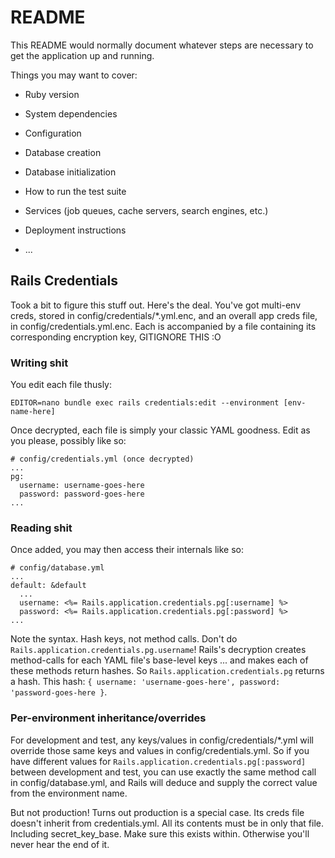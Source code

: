 # README

This README would normally document whatever steps are necessary to get the
application up and running.

Things you may want to cover:

* Ruby version

* System dependencies

* Configuration

* Database creation

* Database initialization

* How to run the test suite

* Services (job queues, cache servers, search engines, etc.)

* Deployment instructions

* ...

## Rails Credentials

Took a bit to figure this stuff out. Here's the deal. You've got multi-env creds, stored in config/credentials/*.yml.enc, and an overall app creds file, in config/credentials.yml.enc. Each is accompanied by a file containing its corresponding encryption key, GITIGNORE THIS :O

### Writing shit

You edit each file thusly:
```
EDITOR=nano bundle exec rails credentials:edit --environment [env-name-here]
```

Once decrypted, each file is simply your classic YAML goodness. Edit as you please, possibly like so:
```
# config/credentials.yml (once decrypted)
...
pg:
  username: username-goes-here
  password: password-goes-here
...
```

### Reading shit

Once added, you may then access their internals like so:
```
# config/database.yml
...
default: &default
  ...
  username: <%= Rails.application.credentials.pg[:username] %>
  password: <%= Rails.application.credentials.pg[:password] %>
...
```

Note the syntax. Hash keys, not method calls. Don't do `Rails.application.credentials.pg.username`! Rails's decryption creates method-calls for each YAML file's base-level keys ... and makes each of these methods return hashes. So `Rails.application.credentials.pg` returns a hash. This hash: `{ username: 'username-goes-here', password: 'password-goes-here }`.

### Per-environment inheritance/overrides

For development and test, any keys/values in config/credentials/*.yml will override those same keys and values in config/credentials.yml. So if you have different values for `Rails.application.credentials.pg[:password]` between development and test, you can use exactly the same method call in config/database.yml, and Rails will deduce and supply the correct value from the environment name.

But not production! Turns out production is a special case. Its creds file doesn't inherit from credentials.yml. All its contents must be in only that file. Including secret_key_base. Make sure this exists within. Otherwise you'll never hear the end of it.
